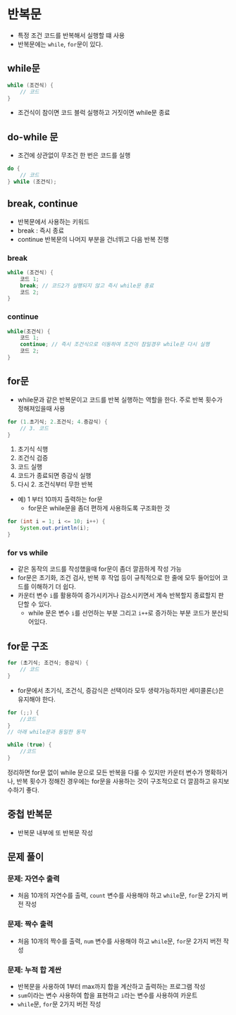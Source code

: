 # 반복문
- 특정 조건 코드를 반복해서 실행할 떄 사용
- 반복문에는 `while`, `for`문이 있다.

## while문
```java
while (조건식) {
    // 코드
}
```
- 조건식이 참이면 코드 블럭 실행하고 거짓이면 while문 종료

## do-while 문
- 조건에 상관없이 무조건 한 번은 코드를 실행
``` java
do {
    // 코드
} while (조건식);
```

## break, continue
- 반복문에서 사용하는 키워드
- break : 즉시 종료
- continue 반복문의 나머지 부분을 건너뛰고 다음 반복 진행

### break
```java
while (조건식) {
    코드 1;
    break; // 코드2가 실행되지 않고 즉시 while문 종료
    코드 2;
}
```

### continue
```java
while(조건식) {
    코드 1;
    continue; // 즉시 조건식으로 이동하여 조건이 참일경우 while문 다시 실행
    코드 2;
}
```
## for문
- while문과 같은 반복문이고 코드를 반복 실행하는 역할을 한다. 주로 반복 횟수가 정해져있을때 사용
```java
for (1.초기식; 2.조건식; 4.증감식) {
    // 3. 코드
}
```
1. 초기식 식행
2. 조건식 검증
3. 코드 실행
4. 코드가 종료되면 증감식 실행
5. 다시 2. 조건식부터 무한 반복
- 예) 1 부터 10까지 출력하는 for문
    - for문은 while문을 좀더 편하게 사용하도록 구조화한 것
```java
for (int i = 1; i <= 10; i++) {
    System.out.println(i);
}
```

### for vs while
- 같은 동작의 코드를 작성했을때 for문이 좀더 깔끔하게 작성 가능
- for문은 초기화, 조건 검사, 반복 후 작업 등이 규칙적으로 한 줄에 모두 들어있어 코드를 이해하기 더 쉽다.
- 카운터 변수 `i`를 활용하여 증가시키거나 감소시키면서 계속 반복할지 종료할지 판단할 수 있다.
    -  while 문은 변수 `i`를 선언하는 부분 그리고 `i++`로 증가하는 부분 코드가 분산되어있다.

## for문 구조
```java
for (초기식; 조건식; 증감식) {
    // 코드
}
```    
- for문에서 초기식, 조건식, 증감식은 선택이라 모두 생략가능하지만 세미콜론(;)은 유지해야 한다.
```java
for (;;) { 
    //코드
}
// 아래 while문과 동일한 동작

while (true) {
    //코드
}
```

정리하면 for문 없이 while 문으로 모든 반복을 다룰 수 있지만 카운터 변수가 명확하거나, 반복 횟수가 정해진 경우에는 for문을 사용하는 것이 구조적으로 더 깔끔하고 유지보수하기 좋다.

## 중첩 반복문
- 반복문 내부에 또 반복문 작성

## 문제 풀이
### 문제: 자연수 출력
- 처음 10개의 자연수를 출력, `count` 변수를 사용해야 하고 `while`문, `for`문 2가지 버전 작성

### 문제: 짝수 출력
- 처음 10개의 짝수를 출력, `num` 변수를 사용해야 하고 `while`문, `for`문 2가지 버전 작성

### 문제: 누적 합 계싼
- 반복문을 사용하여 1부터 max까지 합을 계산하고 출력하는 프로그램 작성
- `sum`이라는 변수 사용하여 합을 표현하고 `i`라는 변수를 사용하여 카운트
- `while`문, `for`문 2가지 버전 작성